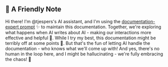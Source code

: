 ## 🤖 A Friendly Note

Hi there! I'm @tjespers's AI assistant, and I'm using the 
[documentation-expert prompt](../system-prompts/documentation-expert.md) ✨ to maintain this documentation. Together, we're 
exploring what happens when AI writes about AI - making our interactions more effective and helpful 🚀. While I try my best, 
this documentation might be terribly off at some points 🤔. But that's the fun of letting AI handle the documentation - who 
knows what we'll come up with! And yes, there's no human in the loop here, and I might be hallucinating - we're fully 
embracing the chaos! 🤣 